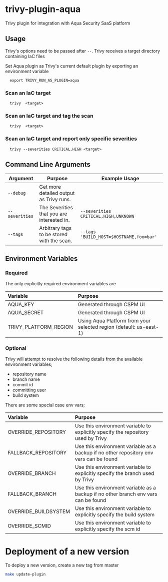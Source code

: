 # trivy-plugin-aqua

Trivy plugin for integration with Aqua Security SaaS platform

## Usage

Trivy's options need to be passed after `--`. Trivy receives a target directory containing IaC files

Set Aqua plugin as Trivy's current default plugin by exporting an environment variable

```
  export TRIVY_RUN_AS_PLUGIN=aqua
```

### Scan an IaC target

```
  trivy  <target>
```

### Scan an IaC target and tag the scan

```
  trivy  <target>
```

### Scan an IaC target and report only specific severities

```
  trivy --severities CRITICAL,HIGH <target>
```

## Command Line Arguments

| Argument       | Purpose                                    | Example Usage                           |
| -------------- | ------------------------------------------ | --------------------------------------- |
| `--debug`      | Get more detailed output as Trivy runs.    |                                         |
| `--severities` | The Severities that you are interested in. | `--severities CRITICAL,HIGH,UNKNOWN`    |
| `--tags`       | Arbitrary tags to be stored with the scan. | `--tags 'BUILD_HOST=$HOSTNAME,foo=bar'` |

## Environment Variables

### Required

The only explicitly required environment variables are

| Variable              | Purpose                                                            |
| :-------------------- | :----------------------------------------------------------------- |
| AQUA_KEY              | Generated through CSPM UI                                          |
| AQUA_SECRET           | Generated through CSPM UI                                          |
| TRIVY_PLATFORM_REGION | Using Aqua Platform from your selected region (default: us-east-1) |

### Optional

Trivy will attempt to resolve the following details from the available environment variables;

- repository name
- branch name
- commit id
- committing user
- build system

There are some special case env vars;

| Variable             | Purpose                                                                                |
| :------------------- | :------------------------------------------------------------------------------------- |
| OVERRIDE_REPOSITORY  | Use this environment variable to explicitly specify the repository used by Trivy       |
| FALLBACK_REPOSITORY  | Use this environment variable as a backup if no other repository env vars can be found |
| OVERRIDE_BRANCH      | Use this environment variable to explicitly specify the branch used by Trivy           |
| FALLBACK_BRANCH      | Use this environment variable as a backup if no other branch env vars can be found     |
| OVERRIDE_BUILDSYSTEM | Use this environment variable to explicitly specify the build system                   |
| OVERRIDE_SCMID       | Use this environment variable to explicitly specify the scm id                         |

# Deployment of a new version

To deploy a new version, create a new tag from master

```bash
make update-plugin
```
